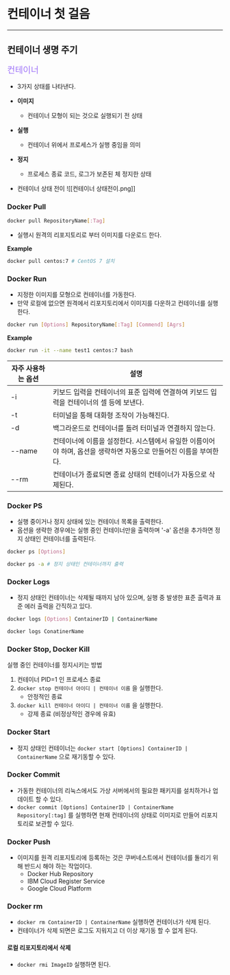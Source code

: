 # 컨테이너 첫 걸음

---

## 컨테이너 생명 주기

<span style="color:#A076F9;font-size:20px;">컨테이너</span>
- 3가지 상태를 나타낸다.
- **이미지**
	- 컨테이너 모형이 되는 것으로 실행되기 전 상태
- **실행**
	- 컨테이너 위에서 프로세스가 실행 중임을 의미
- **정지**
	- 프로세스 종료 코드, 로그가 보존된 체 정지한 상태

- 컨테이너 상태 전이
![[컨테이너 상태전이.png]]


### Docker Pull

```bash
docker pull RepositoryName[:Tag]
```
- 실행시 원격의 리포지토리로 부터 이미지를 다운로드 한다.

**Example**
```bash
docker pull centos:7 # CentOS 7 설치
```


### Docker Run

- 지정한 이미지를 모형으로 컨테이너를 가동한다.
- 만약 로컬에 없으면 원격에서 리포지토리에서 이미지를 다운하고 컨테이너를 실행한다.
```bash
docker run [Options] RepositoryName[:Tag] [Commend] [Agrs]
```

**Example**
```bash
docker run -it --name test1 centos:7 bash
```

| 자주 사용하는 옵션 | 설명 |
| --- | --- |
| -i | 키보드 입력을 컨테이너의 표준 입력에 연결하여 키보드 입력을 컨테이너의 셀 등에 보낸다. |
| -t | 터미널을 통해 대화형 조작이 가능해진다. |
| -d | 백그라운드로 컨테이너를 돌려 터미널과 연결하지 않는다. |
| --name | 컨테이너에 이름을 설정한다. 시스템에서 유일한 이름이어야 하며, 옵션을 생략하면 자동으로 만들어진 이름을 부여한다. |
| --rm | 컨테이너가 종료되면 종료 상태의 컨테이너가 자동으로 삭제된다. |

### Docker PS

- 실행 중이거나 정지 상태에 있는 컨테이너 목록을 출력한다.
- 옵션을 생략한 경우에는 실행 중인 컨테이너만을 출력하며 '-a' 옵션을 추가하면 정지 상태인 컨테이너를 출력된다.

```bash
docker ps [Options]
```

```bash
docker ps -a # 정지 상태인 컨테이너까지 출력
```


### Docker Logs

- 정지 상태인 컨테이너는 삭제될 때까지 남아 있으며, 실행 중 발생한 표준 출력과 표준 에러 출력을 간직하고 있다. 
```bash
docker logs [Options] ContainerID | ContainerName
```

```bash
docker logs ConatinerName
```


### Docker Stop, Docker Kill

실행 중인 컨테이너를 정지시키는 방법
1. 컨테이너 PID=1 인 프로세스 종료
2. `docker stop 컨테이너 아이디 | 컨테이너 이름` 을 실행한다.
	- 안정적인 종료
3. `docker kill 컨테이너 아이디 | 컨테이너 이름` 을 실행한다.
	- 강제 종료 (비정상적인 경우에 유효)

### Docker Start

- 정지 상태인 컨테이너는 `docker start [Options] ContainerID | ContainerName` 으로 재기동할 수 있다.

### Docker Commit

- 가동한 컨테이너의 리눅스에서도 가상 서버에서의 필요한 패키지를 설치하거나 업데이트 할 수 있다.
- `docker commit [Options] ContainerID | ContainerName Repository[:tag]` 를 실행하면 현재 컨테이너의 상태로 이미지로 만들어 리포지토리로 보관할 수 있다.


### Docker Push

- 이미지를 원격 리포지토리에 등록하는 것은 쿠버네스트에서 컨테이너를 돌리기 위해 반드시 해야 하는 작업이다. 
	- Docker Hub Repository
	- IBM Cloud Register Service
	- Google Cloud Platform

### Docker rm

- `docker rm ContainerID | ContainerName` 실행하면 컨테이너가 삭제 된다.
- 컨테이너가 삭제 되면은 로그도 지워지고 더 이상 재기동 할 수 없게 된다.

#### 로컬 리포지토리에서 삭제
- `docker rmi ImageID` 실행하면 된다.